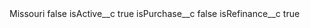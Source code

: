 <?xml version="1.0" encoding="UTF-8"?>
<CustomMetadata xmlns="http://soap.sforce.com/2006/04/metadata" xmlns:xsi="http://www.w3.org/2001/XMLSchema-instance" xmlns:xsd="http://www.w3.org/2001/XMLSchema">
    <label>Missouri</label>
    <protected>false</protected>
    <values>
        <field>isActive__c</field>
        <value xsi:type="xsd:boolean">true</value>
    </values>
    <values>
        <field>isPurchase__c</field>
        <value xsi:type="xsd:boolean">false</value>
    </values>
    <values>
        <field>isRefinance__c</field>
        <value xsi:type="xsd:boolean">true</value>
    </values>
</CustomMetadata>
